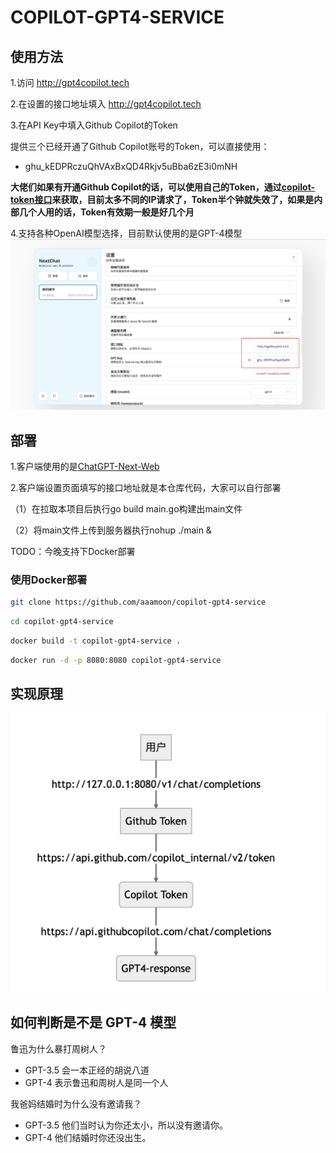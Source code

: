 # COPILOT-GPT4-SERVICE

## 使用方法
1.访问 http://gpt4copilot.tech

2.在设置的接口地址填入 http://gpt4copilot.tech

3.在API Key中填入Github Copilot的Token

提供三个已经开通了Github Copilot账号的Token，可以直接使用：
- ghu_kEDPRczuQhVAxBxQD4Rkjv5uBba6zE3i0mNH

**大佬们如果有开通Github Copilot的话，可以使用自己的Token，通过[copilot-token接口](https://cocopilot.org/copilot/token)来获取，目前太多不同的IP请求了，Token半个钟就失效了，如果是内部几个人用的话，Token有效期一般是好几个月**

4.支持各种OpenAI模型选择，目前默认使用的是GPT-4模型
![步骤1](/assets/step1.png)

## 部署
1.客户端使用的是[ChatGPT-Next-Web](https://github.com/Yidadaa/ChatGPT-Next-Web)

2.客户端设置页面填写的接口地址就是本仓库代码，大家可以自行部署

（1）在拉取本项目后执行go build main.go构建出main文件

（2）将main文件上传到服务器执行nohup ./main &

TODO：今晚支持下Docker部署

### 使用Docker部署
```bash
git clone https://github.com/aaamoon/copilot-gpt4-service
```

```bash
cd copilot-gpt4-service
```

```bash
docker build -t copilot-gpt4-service .
```

```bash
docker run -d -p 8080:8080 copilot-gpt4-service
```

## 实现原理

![实现原理](/assets/principle.png)

## 如何判断是不是 GPT-4 模型
鲁迅为什么暴打周树人？
- GPT-3.5 会一本正经的胡说八道
- GPT-4 表示鲁迅和周树人是同一个人

我爸妈结婚时为什么没有邀请我？
- GPT-3.5 他们当时认为你还太小，所以没有邀请你。
- GPT-4 他们结婚时你还没出生。


